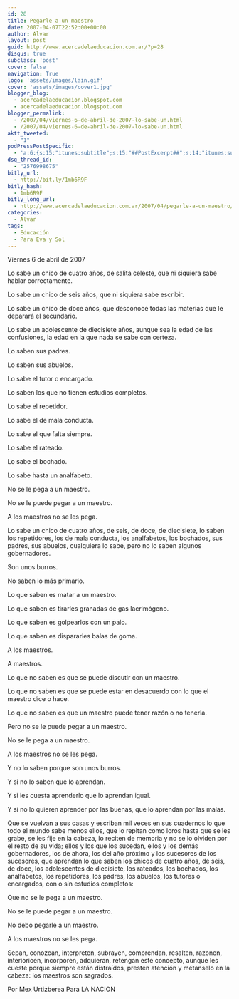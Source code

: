 ```yaml
---
id: 28
title: Pegarle a un maestro
date: 2007-04-07T22:52:00+00:00
author: Alvar
layout: post
guid: http://www.acercadelaeducacion.com.ar/?p=28
disqus: true
subclass: 'post'
cover: false
navigation: True
logo: 'assets/images/lain.gif'
cover: 'assets/images/cover1.jpg'
blogger_blog:
  - acercadelaeducacion.blogspot.com
  - acercadelaeducacion.blogspot.com
blogger_permalink:
  - /2007/04/viernes-6-de-abril-de-2007-lo-sabe-un.html
  - /2007/04/viernes-6-de-abril-de-2007-lo-sabe-un.html
aktt_tweeted:
  - "1"
podPressPostSpecific:
  - 'a:6:{s:15:"itunes:subtitle";s:15:"##PostExcerpt##";s:14:"itunes:summary";s:15:"##PostExcerpt##";s:15:"itunes:keywords";s:17:"##WordPressCats##";s:13:"itunes:author";s:10:"##Global##";s:15:"itunes:explicit";s:7:"Default";s:12:"itunes:block";s:7:"Default";}'
dsq_thread_id:
  - "2576998675"
bitly_url:
  - http://bit.ly/1mb6R9F
bitly_hash:
  - 1mb6R9F
bitly_long_url:
  - http://www.acercadelaeducacion.com.ar/2007/04/pegarle-a-un-maestro/
categories:
  - Alvar
tags:
  - Educación
  - Para Eva y Sol
---
```

Viernes 6 de abril de 2007

Lo sabe un chico de cuatro años, de salita celeste, que ni siquiera sabe hablar correctamente.

Lo sabe un chico de seis años, que ni siquiera sabe escribir.

Lo sabe un chico de doce años, que desconoce todas las materias que le deparará el secundario.

Lo sabe un adolescente de diecisiete años, aunque sea la edad de las confusiones, la edad en la que nada se sabe con certeza.

Lo saben sus padres.

Lo saben sus abuelos.

Lo sabe el tutor o encargado.

Lo saben los que no tienen estudios completos.

Lo sabe el repetidor.

Lo sabe el de mala conducta.

Lo sabe el que falta siempre.

Lo sabe el rateado.

Lo sabe el bochado.

Lo sabe hasta un analfabeto.

No se le pega a un maestro.

No se le puede pegar a un maestro.

A los maestros no se les pega.

Lo sabe un chico de cuatro años, de seis, de doce, de diecisiete, lo saben los repetidores, los de mala conducta, los analfabetos, los bochados, sus padres, sus abuelos, cualquiera lo sabe, pero no lo saben algunos gobernadores.

Son unos burros.

No saben lo más primario.

Lo que saben es matar a un maestro.

Lo que saben es tirarles granadas de gas lacrimógeno.

Lo que saben es golpearlos con un palo.

Lo que saben es dispararles balas de goma.

A los maestros.

A maestros.

Lo que no saben es que se puede discutir con un maestro.

Lo que no saben es que se puede estar en desacuerdo con lo que el maestro dice o hace.

Lo que no saben es que un maestro puede tener razón o no tenerla.

Pero no se le puede pegar a un maestro.

No se le pega a un maestro.

A los maestros no se les pega.

Y no lo saben porque son unos burros.

Y si no lo saben que lo aprendan.

Y si les cuesta aprenderlo que lo aprendan igual.

Y si no lo quieren aprender por las buenas, que lo aprendan por las malas.

Que se vuelvan a sus casas y escriban mil veces en sus cuadernos lo que todo el mundo sabe menos ellos, que lo repitan como loros hasta que se les grabe, se les fije en la cabeza, lo reciten de memoria y no se lo olviden por el resto de su vida; ellos y los que los sucedan, ellos y los demás gobernadores, los de ahora, los del año próximo y los sucesores de los sucesores, que aprendan lo que saben los chicos de cuatro años, de seis, de doce, los adolescentes de diecisiete, los rateados, los bochados, los analfabetos, los repetidores, los padres, los abuelos, los tutores o encargados, con o sin estudios completos:

Que no se le pega a un maestro.

No se le puede pegar a un maestro.

No debo pegarle a un maestro.

A los maestros no se les pega.

Sepan, conozcan, interpreten, subrayen, comprendan, resalten, razonen, interioricen, incorporen, adquieran, retengan este concepto, aunque les cueste porque siempre están distraídos, presten atención y métanselo en la cabeza: los maestros son sagrados.

Por Mex Urtizberea
Para LA NACION
